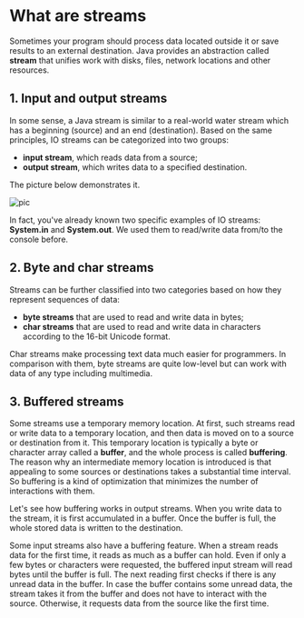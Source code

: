 # What are streams

Sometimes your program should process data located outside it or save results to an external destination. Java provides an abstraction called **stream** that unifies work with disks, files, network locations and other resources.

## 1. Input and output streams
In some sense, a Java stream is similar to a real-world water stream which has a beginning (source) and an end (destination). Based on the same principles, IO streams can be categorized into two groups:

- **input stream**, which reads data from a source;
- **output stream**, which writes data to a specified destination.

The picture below demonstrates it.

![pic](https://ucarecdn.com/68e1f20a-0a61-4e91-a3d2-fd9fdbd5da3a/)

In fact, you've already known two specific examples of IO streams: **System.in** and **System.out**. We used them to read/write data from/to the console before.

## 2. Byte and char streams
Streams can be further classified into two categories based on how they represent sequences of data:

- **byte streams** that are used to read and write data in bytes;
- **char streams** that are used to read and write data in characters according to the 16-bit Unicode format.

Char streams make processing text data much easier for programmers. In comparison with them, byte streams are quite low-level but can work with data of any type including multimedia.

## 3. Buffered streams
Some streams use a temporary memory location. At first, such streams read or write data to a temporary location, and then data is moved on to a source or destination from it. This temporary location is typically a byte or character array called a **buffer**, and the whole process is called **buffering**. The reason why an intermediate memory location is introduced is that appealing to some sources or destinations takes a substantial time interval. So buffering is a kind of optimization that minimizes the number of interactions with them.

Let's see how buffering works in output streams. When you write data to the stream, it is first accumulated in a buffer. Once the buffer is full, the whole stored data is written to the destination.

Some input streams also have a buffering feature. When a stream reads data for the first time, it reads as much as a buffer can hold. Even if only a few bytes or characters were requested, the buffered input stream will read bytes until the buffer is full. The next reading first checks if there is any unread data in the buffer. In case the buffer contains some unread data, the stream takes it from the buffer and does not have to interact with the source. Otherwise, it requests data from the source like the first time.
